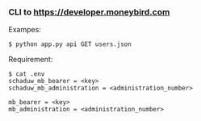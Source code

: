 ### CLI to https://developer.moneybird.com

Exampes:
```
$ python app.py api GET users.json
```


Requirement:

```
$ cat .env 
schaduw_mb_bearer = <key>
schaduw_mb_administration = <administration_number>

mb_bearer = <key>
mb_administration = <administration_number>
```

